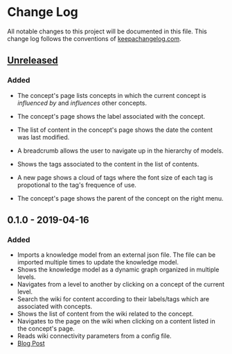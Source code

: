 # Change Log
All notable changes to this project will be documented in this file. This change log follows the conventions of [keepachangelog.com](http://keepachangelog.com/).

## [Unreleased]
### Added
- The concept's page lists concepts in which the current concept is _influenced by_ and _influences_ other concepts.
- The concept's page shows the label associated with the concept.
- The list of content in the concept's page shows the date the content was last modified.

- A breadcrumb allows the user to navigate up in the hierarchy of models.
- Shows the tags associated to the content in the list of contents.
- A new page shows a cloud of tags where the font size of each tag is propotional to the tag's frequence of use.
- The concept's page shows the parent of the concept on the right menu.

## 0.1.0 - 2019-04-16
### Added
- Imports a knowledge model from an external json file. The file can be imported multiple times to update the knowledge model.
- Shows the knowledge model as a dynamic graph organized in multiple levels.
- Navigates from a level to another by clicking on a concept of the current level.
- Search the wiki for content according to their labels/tags which are associated with concepts.
- Shows the list of content from the wiki related to the concept.
- Navigates to the page on the wiki when clicking on a content listed in the concept's page.
- Reads wiki connectivity parameters from a config file.
- [Blog Post](http://www.hildeberto.com/klakes/jekyll/update/2019/04/16/minimal-viable-product.html)

[Unreleased]: https://github.com/htmfilho/klakes/compare/0.1.0...HEAD
[0.2.0]: https://github.com/htmfilho/klakes/compare/0.1.0...0.2.0